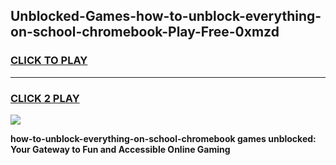 
## Unblocked-Games-how-to-unblock-everything-on-school-chromebook-Play-Free-0xmzd
<h3>
<a href="https://premium76.site?title=how-to-unblock-everything-on-school-chromebook&ref=19M">CLICK TO PLAY</a></h3>
<hr>

<h3>
<a href="https://premium76.site?title=how-to-unblock-everything-on-school-chromebook&ref=19M">CLICK 2 PLAY</a>
  
</h3>

<a href="https://premium76.site?title=how-to-unblock-everything-on-school-chromebook&ref=19M"><img src="https://clearcache.store/games.png"></a>


**how-to-unblock-everything-on-school-chromebook games unblocked: Your Gateway to Fun and Accessible Online Gaming**
